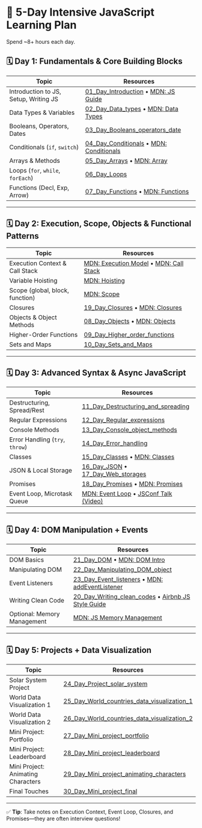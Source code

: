# 🚀 5-Day Intensive JavaScript Learning Plan

Spend ~8+ hours each day. 

## 🗓️ Day 1: Fundamentals & Core Building Blocks

| Topic | Resources |
|-------|-----------|
| Introduction to JS, Setup, Writing JS | [01_Day_Introduction](https://github.com/Asabeneh/30-Days-Of-JavaScript/blob/master/readMe.md) • [MDN: JS Guide](https://developer.mozilla.org/en-US/docs/Web/JavaScript/Guide) |
| Data Types & Variables | [02_Day_Data_types](https://github.com/Asabeneh/30-Days-Of-JavaScript/blob/master/02_Day_Data_types/02_day_data_types.md) • [MDN: Data Types](https://developer.mozilla.org/en-US/docs/Web/JavaScript/Data_structures) |
| Booleans, Operators, Dates | [03_Day_Booleans_operators_date](https://github.com/Asabeneh/30-Days-Of-JavaScript/blob/master/03_Day_Booleans_operators_date/03_booleans_operators_date.md) |
| Conditionals (`if`, `switch`) | [04_Day_Conditionals](https://github.com/Asabeneh/30-Days-Of-JavaScript/blob/master/04_Day_Conditionals/04_day_conditionals.md) • [MDN: Conditionals](https://developer.mozilla.org/en-US/docs/Web/JavaScript/Reference/Statements/if...else) |
| Arrays & Methods | [05_Day_Arrays](https://github.com/Asabeneh/30-Days-Of-JavaScript/blob/master/05_Day_Arrays/05_day_arrays.md) • [MDN: Array](https://developer.mozilla.org/en-US/docs/Web/JavaScript/Reference/Global_Objects/Array) |
| Loops (`for`, `while`, `forEach`) | [06_Day_Loops](https://github.com/Asabeneh/30-Days-Of-JavaScript/blob/master/06_Day_Loops/06_day_loops.md) |
| Functions (Decl, Exp, Arrow) | [07_Day_Functions](https://github.com/Asabeneh/30-Days-Of-JavaScript/blob/master/07_Day_Functions/07_day_functions.md) • [MDN: Functions](https://developer.mozilla.org/en-US/docs/Web/JavaScript/Guide/Functions) |

---

## 🗓️ Day 2: Execution, Scope, Objects & Functional Patterns

| Topic | Resources |
|-------|-----------|
| Execution Context & Call Stack | [MDN: Execution Model](https://developer.mozilla.org/en-US/docs/Web/JavaScript/Reference/Execution_model) • [MDN: Call Stack](https://developer.mozilla.org/en-US/docs/Glossary/Call_stack) |
| Variable Hoisting | [MDN: Hoisting](https://developer.mozilla.org/en-US/docs/Glossary/Hoisting) |
| Scope (global, block, function) | [MDN: Scope](https://developer.mozilla.org/en-US/docs/Glossary/Scope) |
| Closures | [19_Day_Closures](https://github.com/Asabeneh/30-Days-Of-JavaScript/blob/master/19_Day_Closures/19_day_closures.md) • [MDN: Closures](https://developer.mozilla.org/en-US/docs/Web/JavaScript/Closures) |
| Objects & Object Methods | [08_Day_Objects](https://github.com/Asabeneh/30-Days-Of-JavaScript/blob/master/08_Day_Objects/08_day_objects.md) • [MDN: Objects](https://developer.mozilla.org/en-US/docs/Web/JavaScript/Guide/Working_with_Objects) |
| Higher-Order Functions | [09_Day_Higher_order_functions](https://github.com/Asabeneh/30-Days-Of-JavaScript/blob/master/09_Day_Higher_order_functions/09_day_higher_order_functions.md) |
| Sets and Maps | [10_Day_Sets_and_Maps](https://github.com/Asabeneh/30-Days-Of-JavaScript/blob/master/10_Day_Sets_and_Maps/10_day_sets_and_maps.md) |

---

## 🗓️ Day 3: Advanced Syntax & Async JavaScript

| Topic | Resources |
|-------|-----------|
| Destructuring, Spread/Rest | [11_Day_Destructuring_and_spreading](https://github.com/Asabeneh/30-Days-Of-JavaScript/blob/master/11_Day_Destructuring_and_spreading/11_day_destructuring_and_spreading.md) |
| Regular Expressions | [12_Day_Regular_expressions](https://github.com/Asabeneh/30-Days-Of-JavaScript/blob/master/12_Day_Regular_expressions/12_day_regular_expressions.md) |
| Console Methods | [13_Day_Console_object_methods](https://github.com/Asabeneh/30-Days-Of-JavaScript/blob/master/13_Day_Console_object_methods/13_day_console_object_methods.md) |
| Error Handling (`try`, `throw`) | [14_Day_Error_handling](https://github.com/Asabeneh/30-Days-Of-JavaScript/blob/master/14_Day_Error_handling/14_day_error_handling.md) |
| Classes | [15_Day_Classes](https://github.com/Asabeneh/30-Days-Of-JavaScript/blob/master/15_Day_Classes/15_day_classes.md) • [MDN: Classes](https://developer.mozilla.org/en-US/docs/Web/JavaScript/Reference/Classes) |
| JSON & Local Storage | [16_Day_JSON](https://github.com/Asabeneh/30-Days-Of-JavaScript/blob/master/16_Day_JSON/16_day_json.md) • [17_Day_Web_storages](https://github.com/Asabeneh/30-Days-Of-JavaScript/blob/master/17_Day_Web_storages/17_day_web_storages.md) |
| Promises | [18_Day_Promises](https://github.com/Asabeneh/30-Days-Of-JavaScript/blob/master/18_Day_Promises/18_day_promises.md) • [MDN: Promises](https://developer.mozilla.org/en-US/docs/Web/JavaScript/Guide/Using_promises) |
| Event Loop, Microtask Queue | [MDN: Event Loop](https://developer.mozilla.org/en-US/docs/Web/JavaScript/EventLoop) • [JSConf Talk (Video)](https://www.youtube.com/watch?v=8aGhZQkoFbQ) |

---

## 🗓️ Day 4: DOM Manipulation + Events

| Topic | Resources |
|-------|-----------|
| DOM Basics | [21_Day_DOM](https://github.com/Asabeneh/30-Days-Of-JavaScript/blob/master/21_Day_DOM/21_day_dom.md) • [MDN: DOM Intro](https://developer.mozilla.org/en-US/docs/Web/API/Document_Object_Model/Introduction) |
| Manipulating DOM | [22_Day_Manipulating_DOM_object](https://github.com/Asabeneh/30-Days-Of-JavaScript/blob/master/22_Day_Manipulating_DOM_object/22_day_manipulating_DOM_object.md) |
| Event Listeners | [23_Day_Event_listeners](https://github.com/Asabeneh/30-Days-Of-JavaScript/blob/master/23_Day_Event_listeners/23_day_event_listeners.md) • [MDN: addEventListener](https://developer.mozilla.org/en-US/docs/Web/API/EventTarget/addEventListener) |
| Writing Clean Code | [20_Day_Writing_clean_codes](https://github.com/Asabeneh/30-Days-Of-JavaScript/blob/master/20_Day_Writing_clean_codes/20_day_writing_clean_codes.md) • [Airbnb JS Style Guide](https://github.com/airbnb/javascript) |
| Optional: Memory Management | [MDN: JS Memory Management](https://developer.mozilla.org/en-US/docs/Web/JavaScript/Memory_Management) |

---

## 🗓️ Day 5: Projects + Data Visualization

| Topic | Resources |
|-------|-----------|
| Solar System Project | [24_Day_Project_solar_system](https://github.com/Asabeneh/30-Days-Of-JavaScript/blob/master/24_Day_Project_solar_system/24_day_project_solar_system.md) |
| World Data Visualization 1 | [25_Day_World_countries_data_visualization_1](https://github.com/Asabeneh/30-Days-Of-JavaScript/blob/master/25_Day_World_countries_data_visualization_1/25_day_world_countries_data_visualization_1.md) |
| World Data Visualization 2 | [26_Day_World_countries_data_visualization_2](https://github.com/Asabeneh/30-Days-Of-JavaScript/blob/master/26_Day_World_countries_data_visualization_2/26_day_world_countries_data_visualization_2.md) |
| Mini Project: Portfolio | [27_Day_Mini_project_portfolio](https://github.com/Asabeneh/30-Days-Of-JavaScript/blob/master/27_Day_Mini_project_portfolio/27_day_mini_project_portfolio.md) |
| Mini Project: Leaderboard | [28_Day_Mini_project_leaderboard](https://github.com/Asabeneh/30-Days-Of-JavaScript/blob/master/28_Day_Mini_project_leaderboard/28_day_mini_project_leaderboard.md) |
| Mini Project: Animating Characters | [29_Day_Mini_project_animating_characters](https://github.com/Asabeneh/30-Days-Of-JavaScript/blob/master/29_Day_Mini_project_animating_characters/29_day_mini_project_animating_characters.md) |
| Final Touches | [30_Day_Mini_project_final](https://github.com/Asabeneh/30-Days-Of-JavaScript/blob/master/30_Day_Mini_project_final/30_day_mini_project_final.md) |

---

✅ **Tip**: Take notes on Execution Context, Event Loop, Closures, and Promises—they are often interview questions!

